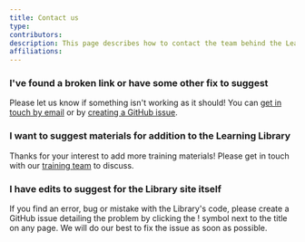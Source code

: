 ```yaml
---
title: Contact us
type:
contributors: 
description: This page describes how to contact the team behind the Learning Library 
affiliations: 
---
```

### I've found a broken link or have some other fix to suggest
Please let us know if something isn't working as it should! You can [get in touch by email](mailto:training@biocommons.org.au) or by [creating a GitHub issue](https://docs.github.com/en/issues/tracking-your-work-with-issues/creating-an-issue).

### I want to suggest materials for addition to the Learning Library

Thanks for your interest to add more training materials! Please get in touch with our [training team](mailto:training@biocommons.org.au) to discuss.

### I have edits to suggest for the Library site itself

If you find an error, bug or mistake with the Library's code, please create a GitHub issue detailing the problem by clicking the ! symbol next to the title on any page. We will do our best to fix the issue as soon as possible. 
